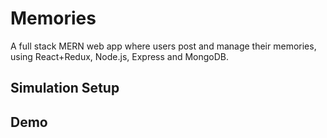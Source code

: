 # Memories
A full stack MERN web app where users post and manage their memories, using React+Redux, Node.js, Express and MongoDB.
## Simulation Setup

## Demo
